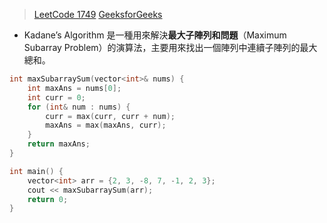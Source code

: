> [LeetCode 1749](https://leetcode.com/problems/maximum-absolute-sum-of-any-subarray?envType=daily-question&envId=2025-02-26)
> [GeeksforGeeks](https://www.geeksforgeeks.org/largest-sum-contiguous-subarray/)
- Kadane’s Algorithm 是一種用來解決**最大子陣列和問題**（Maximum Subarray Problem）的演算法，主要用來找出一個陣列中連續子陣列的最大總和。
```c++
int maxSubarraySum(vector<int>& nums) {
    int maxAns = nums[0];
    int curr = 0;
    for (int& num : nums) {
	    curr = max(curr, curr + num);
	    maxAns = max(maxAns, curr);
    }
    return maxAns;
}

int main() {
    vector<int> arr = {2, 3, -8, 7, -1, 2, 3};
    cout << maxSubarraySum(arr);
    return 0;
}
```

